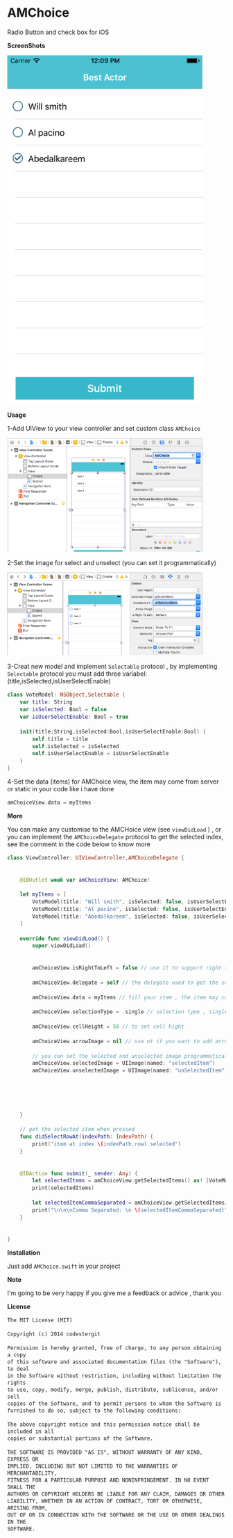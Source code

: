 # AMChoice
Radio Button and check box for iOS 

<b>ScreenShots</b>

<img src="https://raw.githubusercontent.com/Abedalkareem/AMChoice/master/Screen%20Shot.png"  width="450">

<b>Usage</b>

1-Add UIView to your view controller and set custom class ``` AMChoice ``` 

<img src="https://raw.githubusercontent.com/Abedalkareem/AMChoice/master/help1.png"  width="450">

2-Set the image for select and unselect (you can set it programmatically)

<img src="https://raw.githubusercontent.com/Abedalkareem/AMChoice/master/help2.png"  width="450">

3-Creat new model and implement ``` Selectable ``` protocol , by implementing ``` Selectable ``` protocol you must add three variabel: (title,isSelected,isUserSelectEnable) 
```swift
class VoteModel: NSObject,Selectable {
    var title: String
    var isSelected: Bool = false
    var isUserSelectEnable: Bool = true 
    
    init(title:String,isSelected:Bool,isUserSelectEnable:Bool) {
        self.title = title
        self.isSelected = isSelected
        self.isUserSelectEnable = isUserSelectEnable
    }
}
```

4-Set the data (items) for AMChoice view, the item may come from server or static in your code like i have done
```swift
amChoiceView.data = myItems 
```

<b>More</b>

You can make any customise to the AMCHoice view (see ``` viewDidLoad ``` ) , or you can implement the ``` AMChoiceDelegate ``` protocol to get the selected index, see the comment in the code below to know more 
```swift
class ViewController: UIViewController,AMChoiceDelegate {
    
    
    @IBOutlet weak var amChoiceView: AMChoice!

    let myItems = [
        VoteModel(title: "Will smith", isSelected: false, isUserSelectEnable: true),
        VoteModel(title: "Al pacino", isSelected: false, isUserSelectEnable: true),
        VoteModel(title: "Abedalkareem", isSelected: false, isUserSelectEnable: true),
    ]
    
    override func viewDidLoad() {
        super.viewDidLoad()
        
        
        amChoiceView.isRightToLeft = false // use it to support right to left language
        
        amChoiceView.delegate = self // the delegate used to get the selected item when pressed
        
        amChoiceView.data = myItems // fill your item , the item may come from server or static in your code like i have done
        
        amChoiceView.selectionType = .single // selection type , single or multiple
        
        amChoiceView.cellHeight = 50 // to set cell hight
        
        amChoiceView.arrowImage = nil // use ot if you want to add arrow to the cell
        
        // you can set the selected and unselected image programmatically
        amChoiceView.selectedImage = UIImage(named: "selectedItem")
        amChoiceView.unselectedImage = UIImage(named: "unSelectedItem")
        
        
        
        
       
    }
    
    // get the selected item when pressed
    func didSelectRowAt(indexPath: IndexPath) {
        print("item at index \(indexPath.row) selected")
    }

   
    @IBAction func submit(_ sender: Any) {
        let selectedItems = amChoiceView.getSelectedItems() as! [VoteModel] // use getSelectedItems to get all selected item
        print(selectedItems)
        
        let selectedItemCommaSeparated = amChoiceView.getSelectedItemsJoined(separator: ",") // use getSelectedItemsJoined to get all selected item joined with separator (if the selection type multiple)
        print("\n\n\nComma Separated: \n \(selectedItemCommaSeparated)")
    }


}
```

<b>Installation</b>

Just add ```AMChoice.swift``` in your project


<b>Note</b>

I'm going to be very happy if you give me a feedback or advice , thank you

<b>License</b>

```
The MIT License (MIT)

Copyright (c) 2014 codestergit

Permission is hereby granted, free of charge, to any person obtaining a copy
of this software and associated documentation files (the "Software"), to deal
in the Software without restriction, including without limitation the rights
to use, copy, modify, merge, publish, distribute, sublicense, and/or sell
copies of the Software, and to permit persons to whom the Software is
furnished to do so, subject to the following conditions:

The above copyright notice and this permission notice shall be included in all
copies or substantial portions of the Software.

THE SOFTWARE IS PROVIDED "AS IS", WITHOUT WARRANTY OF ANY KIND, EXPRESS OR
IMPLIED, INCLUDING BUT NOT LIMITED TO THE WARRANTIES OF MERCHANTABILITY,
FITNESS FOR A PARTICULAR PURPOSE AND NONINFRINGEMENT. IN NO EVENT SHALL THE
AUTHORS OR COPYRIGHT HOLDERS BE LIABLE FOR ANY CLAIM, DAMAGES OR OTHER
LIABILITY, WHETHER IN AN ACTION OF CONTRACT, TORT OR OTHERWISE, ARISING FROM,
OUT OF OR IN CONNECTION WITH THE SOFTWARE OR THE USE OR OTHER DEALINGS IN THE
SOFTWARE.
```
